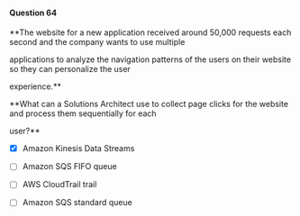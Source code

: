 #### Question  64


**The website for a new application received around 50,000 requests each second and the company wants to use multiple

applications to analyze the navigation patterns of the users on their website so they can personalize the user

experience.**


**What can a Solutions Architect use to collect page clicks for the website and process them sequentially for each

user?**


- [x] Amazon Kinesis Data Streams


- [ ] Amazon SQS FIFO queue


- [ ] AWS CloudTrail trail


- [ ] Amazon SQS standard queue

